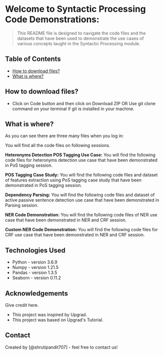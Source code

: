 # Welcome to Syntactic Processing Code Demonstrations:
> This README file is designed to navigate the code files and the datasets that have been used to demonstrate the use cases of various concepts taught in the Syntactic Processing module.

## Table of Contents
* [How to download files?](#general-information)
* [What is where?](#technologies-used)


<!-- You can include any other section that is pertinent to your problem -->

## How to download files?
-  Click on Code button and then click on Download ZIP OR Use git clone command on your terminal if git is installed in your machine.

## What is where?

As you can see there are three many files when you log in:

You will find all the code files on following sessions. 

**Heteronyms Detection POS Tagging Use Case:**
You will find the following code files for  heteronyms detection use case that have been demonstrated in PoS tagging session.

**POS Tagging Case Study:**
You will find the following code files and dataset of features extraction using PoS tagging case study that have been demonstrated in PoS tagging session.

**Dependency Parsing:**
You will find the following code files and dataset of active passive sentence detection use case that have been demonstrated in Parsing session.

**NER Code Demonstration:**
You will find the following code files of NER use case that have been demonstrated in NER and CRF session.

**Custom NER Code Demonstration:**
You will find the following code files for CRF use case that have been demonstrated in NER and CRF session.



<!-- You don't have to answer all the questions - just the ones relevant to your project. -->


## Technologies Used
- Python - version 3.6.9
- Numpy - version 1.21.5
- Pandas - version 1.3.5
- Seaborn - version 0.11.2


<!-- As the libraries versions keep on changing, it is recommended to mention the version of library used in this project -->

## Acknowledgements
Give credit here.
- This project was inspired by Upgrad.
- This project was based on Upgrad's Tutorial.


## Contact
Created by [@shrutipandit707] - feel free to contact us!


<!-- Optional -->
<!-- ## License -->
<!-- This project is open source and available under the [... License](). -->

<!-- You don't have to include all sections - just the one's relevant to your project -->
